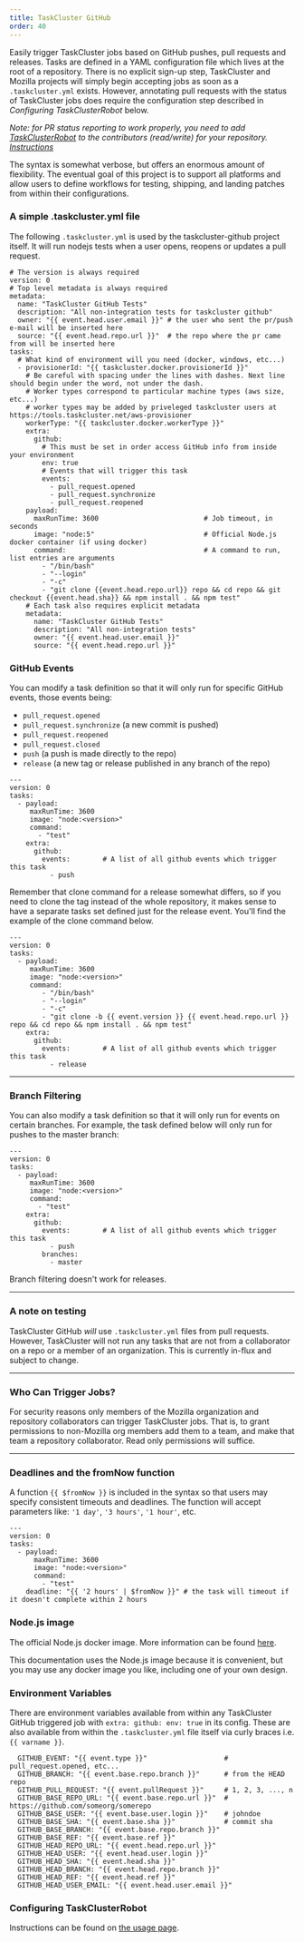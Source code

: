 ```yaml
---
title: TaskCluster GitHub
order: 40
---
```


Easily trigger TaskCluster jobs based on GitHub pushes, pull requests and releases. Tasks
are defined in a YAML configuration file which lives at the root of a
repository. There is no explicit sign-up step, TaskCluster and Mozilla projects
will simply begin accepting jobs as soon as a `.taskcluster.yml` exists.
However, annotating pull requests with the status of TaskCluster jobs does
require the configuration step described in _Configuring TaskClusterRobot_ below.

*Note: for PR status reporting to work properly, you need to add
[TaskClusterRobot](https://github.com/TaskClusterRobot) to the contributors
(read/write) for your repository. [Instructions](https://docs.taskcluster.net/reference/core/github/docs/usage)*

The syntax is somewhat verbose, but offers an enormous amount of flexibility.
The eventual goal of this project is to support all platforms and allow users
to define workflows for testing, shipping, and landing patches from within
their configurations.

### A simple .taskcluster.yml file

The following `.taskcluster.yml` is used by the taskcluster-github project
itself. It will run nodejs tests when a user opens, reopens or updates a pull request.

```
# The version is always required
version: 0
# Top level metadata is always required
metadata:
  name: "TaskCluster GitHub Tests"
  description: "All non-integration tests for taskcluster github"
  owner: "{{ event.head.user.email }}" # the user who sent the pr/push e-mail will be inserted here
  source: "{{ event.head.repo.url }}"  # the repo where the pr came from will be inserted here
tasks:
  # What kind of environment will you need (docker, windows, etc...)
  - provisionerId: "{{ taskcluster.docker.provisionerId }}"
    # Be careful with spacing under the lines with dashes. Next line should begin under the word, not under the dash.
    # Worker types correspond to particular machine types (aws size, etc...)
    # worker types may be added by priveleged taskcluster users at https://tools.taskcluster.net/aws-provisioner
    workerType: "{{ taskcluster.docker.workerType }}"
    extra:
      github:
        # This must be set in order access GitHub info from inside your environment
        env: true
        # Events that will trigger this task
        events:
          - pull_request.opened
          - pull_request.synchronize
          - pull_request.reopened
    payload:
      maxRunTime: 3600                          # Job timeout, in seconds
      image: "node:5"                           # Official Node.js docker container (if using docker)
      command:                                  # A command to run, list entries are arguments
        - "/bin/bash"
        - "--login"
        - "-c"
        - "git clone {{event.head.repo.url}} repo && cd repo && git checkout {{event.head.sha}} && npm install . && npm test"
    # Each task also requires explicit metadata
    metadata:
      name: "TaskCluster GitHub Tests"
      description: "All non-integration tests"
      owner: "{{ event.head.user.email }}"
      source: "{{ event.head.repo.url }}"
```

### GitHub Events

You can modify a task definition so that it will only run for specific GitHub events, those events being:

  * `pull_request.opened`
  * `pull_request.synchronize` (a new commit is pushed)
  * `pull_request.reopened`
  * `pull_request.closed`
  * `push`                     (a push is made directly to the repo)
  * `release`                  (a new tag or release published in any branch of the repo)


```
---
version: 0
tasks:
  - payload:
     maxRunTime: 3600
     image: "node:<version>"
     command:
       - "test"
    extra:
      github:
        events:        # A list of all github events which trigger this task
          - push
```

Remember that clone command for a release somewhat differs, so if you need to clone the tag instead of the whole repository, it makes sense to have a separate tasks set defined just for the release event. You'll find the example of the clone command below.

```
---
version: 0
tasks:
  - payload:
     maxRunTime: 3600
     image: "node:<version>"
     command:
        - "/bin/bash"
        - "--login"
        - "-c"
        - "git clone -b {{ event.version }} {{ event.head.repo.url }} repo && cd repo && npm install . && npm test"
    extra:
      github:
        events:        # A list of all github events which trigger this task
          - release
```

---

### Branch Filtering

You can also modify a task definition so that it will only run for events on certain branches. For example, the task defined below will only run for pushes to the master branch:

```
---
version: 0
tasks:
  - payload:
     maxRunTime: 3600
     image: "node:<version>"
     command:
       - "test"
    extra:
      github:
        events:        # A list of all github events which trigger this task
          - push
        branches:
          - master
```
Branch filtering doesn't work for releases.

---

### A note on testing

TaskCluster GitHub *will* use `.taskcluster.yml` files from pull requests. However,
TaskCluster will not run any tasks that are not from a collaborator on a repo or a
member of an organization. This is currently in-flux and subject to change.

---

### Who Can Trigger Jobs?

For security reasons only members of the Mozilla organization and repository
collaborators can trigger TaskCluster jobs. That is, to grant permissions to
non-Mozilla org members add them to a team, and make that team a repository
collaborator. Read only permissions will suffice.

---

### Deadlines and the fromNow function

A function `{{ $fromNow }}` is included in the syntax so that users may specify
consistent timeouts and deadlines. The function will accept parameters like:
`'1 day'`, `'3 hours'`, `'1 hour'`, etc.

```
---
version: 0
tasks:
  - payload:
      maxRunTime: 3600
      image: "node:<version>"
      command:
        - "test"
    deadline: "{{ '2 hours' | $fromNow }}" # the task will timeout if it doesn't complete within 2 hours
```

### Node.js image

The official Node.js docker image. More information can be found [here](https://github.com/nodejs/docker-node).

This documentation uses the Node.js image because it is convenient, but you may use any docker image you like, including one of your own design.

### Environment Variables

There are environment variables available from within any TaskCluster GitHub
triggered job with `extra: github: env: true` in its config. These are also
available from within the `.taskcluster.yml` file itself via curly braces i.e.
`{{ varname }}`.

```
  GITHUB_EVENT: "{{ event.type }}"                   # pull_request.opened, etc...
  GITHUB_BRANCH: "{{ event.base.repo.branch }}"      # from the HEAD repo
  GITHUB_PULL_REQUEST: "{{ event.pullRequest }}"     # 1, 2, 3, ..., n
  GITHUB_BASE_REPO_URL: "{{ event.base.repo.url }}"  # https://github.com/someorg/somerepo
  GITHUB_BASE_USER: "{{ event.base.user.login }}"    # johndoe
  GITHUB_BASE_SHA: "{{ event.base.sha }}"            # commit sha
  GITHUB_BASE_BRANCH: "{{ event.base.repo.branch }}"
  GITHUB_BASE_REF: "{{ event.base.ref }}"
  GITHUB_HEAD_REPO_URL: "{{ event.head.repo.url }}"
  GITHUB_HEAD_USER: "{{ event.head.user.login }}"
  GITHUB_HEAD_SHA: "{{ event.head.sha }}"
  GITHUB_HEAD_BRANCH: "{{ event.head.repo.branch }}"
  GITHUB_HEAD_REF: "{{ event.head.ref }}"
  GITHUB_HEAD_USER_EMAIL: "{{ event.head.user.email }}"
```

### Configuring TaskClusterRobot

Instructions can be found on [the usage page](https://docs.taskcluster.net/reference/core/github/docs/usage).
